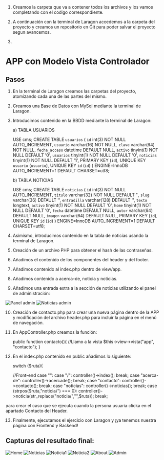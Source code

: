 1. Creamos la carpeta que va a contener todos los archivos y los vamos completando con el codigo correspondiente.

2. A continuación con la terminal de Laragon accedemos a la carpeta del proyecto y creamos un repositorio en Git para poder salvar el proyecto segun avancemos.

3. 







































# APP con Modelo Vista Controlador


## Pasos

1. En la terminal de Laragon creamos las carpetas del proyecto, atomizando cada una de las partes del mismo.
   
2. Creamos una Base de Datos con MySql mediante la terminal de Laragon.
   
3. Introducimos contenido en la BBDD mediante la terminal de Laragon:
   
   a) TABLA USUARIOS

    USE cms;
    CREATE TABLE `usuarios` (
    `id` int(3) NOT NULL AUTO_INCREMENT,
    `usuario` varchar(16) NOT NULL,
    `clave` varchar(64) NOT NULL,
    `fecha_acceso` datetime DEFAULT NULL,
    `activo` tinyint(1) NOT NULL DEFAULT '0',
    `usuarios` tinyint(1) NOT NULL DEFAULT '0',
    `noticias` tinyint(1) NOT NULL DEFAULT '1',
    PRIMARY KEY (`id`),
    UNIQUE KEY `usuario` (`usuario`),
    UNIQUE KEY `id` (`id`)
    ) ENGINE=InnoDB AUTO_INCREMENT=1 DEFAULT CHARSET=utf8;

    b) TABLA NOTICIAS
    
    USE cms;
    CREATE TABLE `noticias` (
    `id` int(3) NOT NULL AUTO_INCREMENT,
    `titulo` varchar(32) NOT NULL DEFAULT '',
    `slug` varchar(36) DEFAULT '',
    `entradilla` varchar(128) DEFAULT '',
    `texto` longtext,
    `activo` tinyint(1) NOT NULL DEFAULT '0',
    `home` tinyint(1) NOT NULL DEFAULT '0',
    `fecha` datetime DEFAULT NULL,
    `autor` varchar(64) DEFAULT NULL,
    `imagen` varchar(64) DEFAULT NULL,
    PRIMARY KEY (`id`),
    UNIQUE KEY `id` (`id`)
    ) ENGINE=InnoDB AUTO_INCREMENT=1 DEFAULT CHARSET=utf8;

4. Asimismo, introducimos contenido en la tabla de noticias usando la terminal de Laragon.

5. Creación de un archivo PHP para obtener el hash de las contraseñas.

6. Añadimos el contenido de los componentes del header y del footer.

7. Añadimos contenido al index.php dentro de view/app.

8. Añadimos contenido a acerca-de, noticia y noticias.
   
9. Añadimos una entrada extra a la sección de noticias utilizando el panel de administración:

![Panel admin](https://i.ibb.co/m9JWBQM/panel-admin.png)
![Noticias admin](https://i.ibb.co/HFf6q0Z/noticias-admin.png)


10. Creación de contacto.php para crear una nueva página dentro de la APP y modificación del archivo header.php para incluir la página en el menú de navegación.

11. En AppController.php creamos la función:
    
     public function contacto(){
        //Llamo a la vista
        $this->view->vista("app", "contacto");
    }

12. En el index.php contenido en public añadimos lo siguiente:
    
    switch ($ruta){

    //Front-end
    case "":
    case "/":
        controller()->index();
        break;
    case "acerca-de":
        controller()->acercade();
        break;
    case "contacto":
        controller()->contacto();
        break;
    case "noticias":
        controller()->noticias();
        break;
    case (strpos($ruta,"noticia/") === 0):
        controller()->noticia(str_replace("noticia/","",$ruta));
        break;

para crear el caso que se ejecuta cuando la persona usuaria clicka en el apartado Contacto del Header.

13. Finalmente, ejecutamos el ejercicio con Laragon y ¡ya tenemos nuestra página con Frontend y Backend!

## Capturas del resultado final:

![Home](https://i.ibb.co/dr3gbHC/Fire-Shot-Capture-023-Noticias-de-Harry-Potter-ejercicio-mvc-test.png)
![Noticias](https://i.ibb.co/Js0YT5j/MVC-HP-02.png)
![Noticia1](https://i.ibb.co/g70v5zQ/gryffindor.png)
![Noticia2](https://i.ibb.co/Mp7q3vb/snitch.png)
![About](https://i.ibb.co/rmTbmcW/MVC-HP-03.png)
![Admin](https://i.ibb.co/8N9qnMt/MVC-HP-04.png)


    
